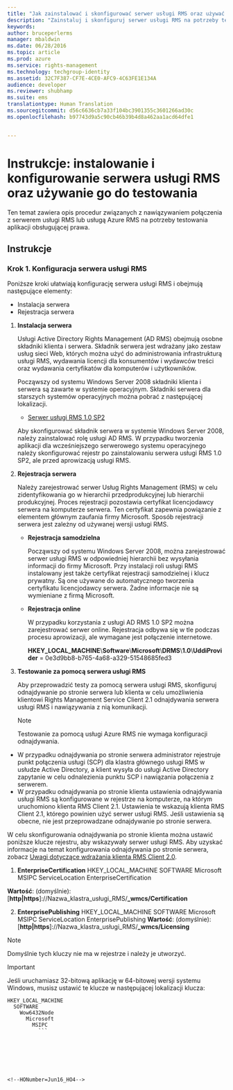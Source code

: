 ```yaml
---
title: "Jak zainstalować i skonfigurować serwer usługi RMS oraz używać go do testowania | Azure RMS"
description: "Zainstaluj i skonfiguruj serwer usługi RMS na potrzeby testowania aplikacji obsługujących prawa."
keywords: 
author: bruceperlerms
manager: mbaldwin
ms.date: 06/28/2016
ms.topic: article
ms.prod: azure
ms.service: rights-management
ms.technology: techgroup-identity
ms.assetid: 32C7F387-CF7E-4CE0-AFC9-4C63FE1E134A
audience: developer
ms.reviewer: shubhamp
ms.suite: ems
translationtype: Human Translation
ms.sourcegitcommit: d56c6636cb7a33f104bc3901355c3601266ad30c
ms.openlocfilehash: b97743d9a5c90cb46b39b4d8a462aa1acd64dfe1


---
```


# Instrukcje: instalowanie i konfigurowanie serwera usługi RMS oraz używanie go do testowania

Ten temat zawiera opis procedur związanych z nawiązywaniem połączenia z serwerem usługi RMS lub usługą Azure RMS na potrzeby testowania aplikacji obsługującej prawa.
 
## Instrukcje

### Krok 1. Konfiguracja serwera usługi RMS

Poniższe kroki ułatwiają konfigurację serwera usługi RMS i obejmują następujące elementy:

-   Instalacja serwera
-   Rejestracja serwera

1.  **Instalacja serwera**

    Usługi Active Directory Rights Management (AD RMS) obejmują osobne składniki klienta i serwera. Składnik serwera jest wdrażany jako zestaw usług sieci Web, których można użyć do administrowania infrastrukturą usługi RMS, wydawania licencji dla konsumentów i wydawców treści oraz wydawania certyfikatów dla komputerów i użytkowników.

    Począwszy od systemu Windows Server 2008 składniki klienta i serwera są zawarte w systemie operacyjnym. Składniki serwera dla starszych systemów operacyjnych można pobrać z następującej lokalizacji.

    -   [Serwer usługi RMS 1.0 SP2](http://go.microsoft.com/fwlink/p/?linkid=73722)

    Aby skonfigurować składnik serwera w systemie Windows Server 2008, należy zainstalować rolę usługi AD RMS. W przypadku tworzenia aplikacji dla wcześniejszego serwerowego systemu operacyjnego należy skonfigurować rejestr po zainstalowaniu serwera usługi RMS 1.0 SP2, ale przed aprowizacją usługi RMS.

2.  **Rejestracja serwera**

    Należy zarejestrować serwer Usług Rights Management (RMS) w celu zidentyfikowania go w hierarchii przedprodukcyjnej lub hierarchii produkcyjnej. Proces rejestracji pozostawia certyfikat licencjodawcy serwera na komputerze serwera. Ten certyfikat zapewnia powiązanie z elementem głównym zaufania firmy Microsoft. Sposób rejestracji serwera jest zależny od używanej wersji usługi RMS.

    -   **Rejestracja samodzielna**

        Począwszy od systemu Windows Server 2008, można zarejestrować serwer usługi RMS w odpowiedniej hierarchii bez wysyłania informacji do firmy Microsoft. Przy instalacji roli usługi RMS instalowany jest także certyfikat rejestracji samodzielnej i klucz prywatny. Są one używane do automatycznego tworzenia certyfikatu licencjodawcy serwera. Żadne informacje nie są wymieniane z firmą Microsoft.

    -   **Rejestracja online**

        W przypadku korzystania z usługi AD RMS 1.0 SP2 można zarejestrować serwer online. Rejestracja odbywa się w tle podczas procesu aprowizacji, ale wymagane jest połączenie internetowe.

        **HKEY\_LOCAL\_MACHINE**\\**Software**\\**Microsoft**\\**DRMS**\\**1.0**\\**UddiProvider** = 0e3d9bb8-b765-4a68-a329-51548685fed3

3. **Testowanie za pomocą serwera usługi RMS**

    Aby przeprowadzić testy za pomocą serwera usługi RMS, skonfiguruj odnajdywanie po stronie serwera lub klienta w celu umożliwienia klientowi Rights Management Service Client 2.1 odnajdywania serwera usługi RMS i nawiązywania z nią komunikacji.

    > [!Note]
    > Testowanie za pomocą usługi Azure RMS nie wymaga konfiguracji odnajdywania.

  - W przypadku odnajdywania po stronie serwera administrator rejestruje punkt połączenia usługi (SCP) dla klastra głównego usługi RMS w usłudze Active Directory, a klient wysyła do usługi Active Directory zapytanie w celu odnalezienia punktu SCP i nawiązania połączenia z serwerem.
  - W przypadku odnajdywania po stronie klienta ustawienia odnajdywania usługi RMS są konfigurowane w rejestrze na komputerze, na którym uruchomiono klienta RMS Client 2.1. Ustawienia te wskazują klienta RMS Client 2.1, którego powinien użyć serwer usługi RMS. Jeśli ustawienia są obecne, nie jest przeprowadzane odnajdywanie po stronie serwera.

  W celu skonfigurowania odnajdywania po stronie klienta można ustawić poniższe klucze rejestru, aby wskazywały serwer usługi RMS. Aby uzyskać informacje na temat konfigurowania odnajdywania po stronie serwera, zobacz [Uwagi dotyczące wdrażania klienta RMS Client 2.0](https://technet.microsoft.com/library/jj159267(WS.10).aspx).

1. **EnterpriseCertification**
        HKEY_LOCAL_MACHINE        SOFTWARE          Microsoft            MSIPC              ServiceLocation                EnterpriseCertification

  **Wartość**: (domyślnie): [**http|https**]://Nazwa_klastra_usługi_RMS/**_wmcs/Certification**

2. **EnterprisePublishing**
        HKEY_LOCAL_MACHINE        SOFTWARE          Microsoft            MSIPC              ServiceLocation                EnterprisePublishing **Wartość**: (domyślnie): [**http|https**]://Nazwa_klastra_usługi_RMS/**_wmcs/Licensing**

>[!NOTE] 
> Domyślnie tych kluczy nie ma w rejestrze i należy je utworzyć.

>[!IMPORTANT] 
> Jeśli uruchamiasz 32-bitową aplikację w 64-bitowej wersji systemu Windows, musisz ustawić te klucze w następującej lokalizacji klucza:<p>
  ```    
  HKEY_LOCAL_MACHINE
    SOFTWARE
      Wow6432Node
        Microsoft
          MSIPC
            ```

 

 



<!--HONumber=Jun16_HO4-->


